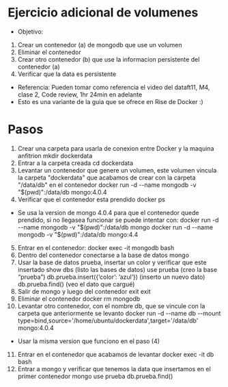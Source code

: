 # Ejercicio adicional de volumenes

- Objetivo: 
1) Crear un contenedor (a) de mongodb que use un volumen
2) Eliminar el contenedor
3) Crear otro contenedor (b) que use la informacion persistente del contenedor (a)
4) Verificar que la data es persistente

- Referencia: Pueden tomar como referencia el video del dataft11, M4, clase 2, Code review, 1hr 24min en adelante
- Esto es una variante de la guia que se ofrece en Rise de Docker :)

# Pasos
1. Crear una carpeta para usarla de conexion entre Docker y la maquina anfitrion
	mkdir dockerdata
2. Entrar a la carpeta creada
	cd dockerdata
3. Levantar un contenedor que genere un volumen, este volumen vincula la carpeta "dockerdata" que acabamos de crear con la carpeta "/data/db" en el contenedor
	docker run -d --name mongodb -v "$(pwd)":/data/db mongo:4.0.4
4. Verificar que el contenedor esta prendido
	docker ps
- Se usa la version de mongo 4.0.4 para que el contenedor quede prendido, si no llegasea funcionar se puede intentar con:
	docker run -d --name mongodb -v "$(pwd)":/data/db mongo
	docker run -d --name mongodb -v "$(pwd)":/data/db mongo:4.4
5. Entrar en el contenedor:
	docker exec -it mongodb bash
6. Dentro del contenedor conectarse a la base de datos
	mongo
7. Usar la base de datos prueba, insertar un color y verificar que este insertado
	show dbs (listo las bases de datos)
	use prueba (creo la base “prueba”)
	db.prueba.insert({‘color’: ’azul’}) (inserto un nuevo dato)
	db.prueba.find() (veo el dato que cargué)
8. Salir de mongo y luego del contenedor
	exit
	exit
9. Eliminar el contenedor
	docker rm mongodb
10. Levantar otro contenedor, con el nombre db, que se vincule con la carpeta que anteriormente se levanto
	docker run -d --name db --mount type=bind,source='/home/ubuntu/dockerdata',target='/data/db' mongo:4.0.4
- Usar la misma version que funciono en el paso (4)
11. Entrar en el contenedor que acabamos de levantar
	docker exec -it db bash
12. Entrar a mongo y verificar que tenemos la data que insertamos en el primer contenedor
	mongo
	use prueba
	db.prueba.find()

